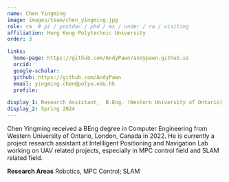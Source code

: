 ```yaml
---
name: Chen Yingming
image: images/team/chen_yingming.jpg
role: ra  # pi / postdoc / phd / ms / under / ra / visiting
affiliation: Hong Kong Polytechnic University
order: 3

links:
  home-page: https://github.com/AndyPawn/andypawn.github.io
  orcid: 
  google-scholar: 
  github: https://github.com/AndyPawn
  email: yingming.chen@polyu.edu.hk
  profile: 

display_1: Research Assistant,  B.Eng. (Western University of Ontario)
display_2: Spring 2024
---
```


<!--  Add a short self introduction here -->
<!-- Like Research Areas -->

Chen Yingming received a BEng degree in Computer Engineering from Western University of Ontario, London, Canada in 2022. He is currently a project research assistant at Intellligent Positioning and Navigation Lab working on UAV related projects, especially in MPC control field and SLAM related field.

**Research Areas**
Robotics, MPC Control;  SLAM
